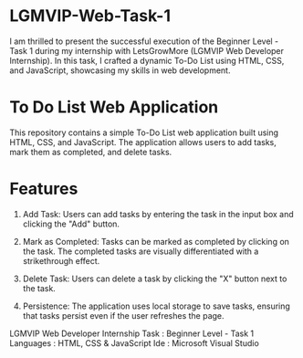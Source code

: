 # LGMVIP-Web-Task-1

I am thrilled to present the successful execution of the Beginner Level - Task 1 during my internship with LetsGrowMore (LGMVIP Web Developer Internship). In this task, I crafted a dynamic To-Do List using HTML, CSS, and JavaScript, showcasing my skills in web development.

# To Do List Web Application

This repository contains a simple To-Do List web application built using HTML, CSS, and JavaScript. The application allows users to add tasks, mark them as completed, and delete tasks.

# Features

1. Add Task: Users can add tasks by entering the task in the input box and clicking the "Add" button.

2. Mark as Completed: Tasks can be marked as completed by clicking on the task. The completed tasks are visually differentiated with a strikethrough effect.

3. Delete Task: Users can delete a task by clicking the "X" button next to the task.

4. Persistence: The application uses local storage to save tasks, ensuring that tasks persist even if the user refreshes the page.


LGMVIP Web Developer Internship Task : Beginner Level - Task 1 Languages : HTML, CSS & JavaScript Ide : Microsoft Visual Studio
